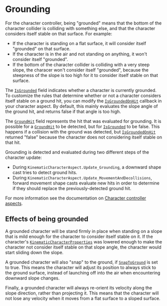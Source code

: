 # Grounding

For the character controller, being "grounded" means that the bottom of the character collider is colliding with something else, and that the character considers itself stable on that surface. For example:
* If the character is standing on a flat surface, it will consider itself "grounded" on that surface.
* If the character is in the air and not standing on anything, it won't consider itself "grounded".
* If the bottom of the character collider is colliding with a very steep slope, the characer won't consider itself "grounded", because the steepness of the slope is too high for it to consider itself stable on that surface.

The [`IsGrounded`](xref:Unity.CharacterController.KinematicCharacterBody.IsGrounded) field indicates whether a character is currently grounded. To customize the rules that determine whether or not a character considers itself stable on a ground hit, you can modify the [`IsGroundedOnHit`](xref:Unity.CharacterController.IKinematicCharacterProcessor`1.IsGroundedOnHit*) callback in your character aspect. By default, this mainly evaluates the slope angle of the ground hit, and returns false if that angle is too high.

The [`GroundHit`](xref:Unity.CharacterController.KinematicCharacterBody.GroundHit) field represents the hit that was evaluated for grounding. It is possible for a [`GroundHit`](xref:Unity.CharacterController.KinematicCharacterBody.GroundHit) to be detected, but for [`IsGrounded`](xref:Unity.CharacterController.KinematicCharacterBody.IsGrounded) to be false. This happens if a collision with the ground was detected, but [`IsGroundedOnHit`](xref:Unity.CharacterController.IKinematicCharacterProcessor`1.IsGroundedOnHit*) returned "false" because the character does not considering itself stable on that hit.

Grounding is detected and evaluated during two different steps of the character update:

* During `KinematicCharacterAspect.Update_Grounding`, a downward shape cast tries to detect ground hits.
* During `KinematicCharacterAspect.Update_MovementAndDecollisions`, forward movement shape casts evaluate new hits in order to determine if they should replace the previously-detected ground hit.

For more information see the documentation on [Character controller aspects](concepts-character-update.md).


## Effects of being grounded

A grounded character will be stand firmly in place when standing on a slope that is mild enough for the character to consider itself stable on it. If the character's [`KinematicCharacterProperties`](xref:Unity.CharacterController.AuthoringKinematicCharacterProperties.MaxGroundedSlopeAngle) was lowered enough to make the character not consider itself stable on that slope angle, the character would start sliding down the slope.

A grounded character will also "snap" to the ground, if [`SnapToGround`](xref:Unity.CharacterController.KinematicCharacterProperties.SnapToGround) is set to true. This means the character will adjust its position to always stick to the ground surface, instead of launching off into the air when encountering downward slope changes.

Finally, a grounded character will always re-orient its velocity along the slope direction, rather than projecting it. This means that the character will not lose any velocity when it moves from a flat surface to a sloped surface.